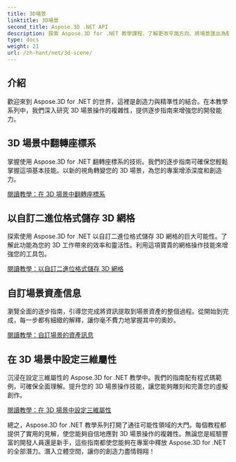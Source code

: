 ```yaml
---
title: 3D場景
linktitle: 3D場景
second_title: Aspose.3D .NET API
description: 探索 Aspose.3D for .NET 教學課程，了解更改平面方向、將場景匯出為壓縮的 AMF 格式、翻轉座標係等。
type: docs
weight: 21
url: /zh-hant/net/3d-scene/
---
```

## 介紹

歡迎來到 Aspose.3D for .NET 的世界，這裡是創造力與精準性的結合。在本教學系列中，我們深入研究 3D 場景操作的複雜性，提供逐步指南來增強您的開發能力。

## 3D 場景中翻轉座標系

掌握使用 Aspose.3D for .NET 翻轉座標系的技術。我們的逐步指南可確保您輕鬆掌握這項基本技能。以新的視角轉變您的 3D 場景，為您的專案增添深度和創造力。

[閱讀教學：在 3D 場景中翻轉座標系](./flip-coordinate-system/)

## 以自訂二進位格式儲存 3D 網格

探索使用 Aspose.3D for .NET 以自訂二進位格式儲存 3D 網格的巨大可能性。了解此功能為您的 3D 工作帶來的效率和靈活性。利用這項寶貴的網格操作技能來增強您的工具包。

[閱讀教學：以自訂二進位格式儲存 3D 網格](./save-3d-meshes-binary-format/)


## 自訂場景資產信息

瀏覽全面的逐步指南，引導您完成將資訊提取到場景資產的整個過程。從開始到完成，每一步都有細緻的解釋，讓你毫不費力地掌握其中的奧妙。

[閱讀教學：自訂場景的資產訊息](./information-to-scene/)

## 在 3D 場景中設定三維屬性

沉浸在設定三維屬性的 Aspose.3D for .NET 教學中。我們的指南配有程式碼範例，可確保全面理解。提升您的 3D 場景操作技能，讓您能夠雕刻和完善您的虛擬創作。

[閱讀教學：在 3D 場景中設定三維屬性](./set-3d-properties/)

總之，Aspose.3D for .NET 教學系列打開了通往可能性領域的大門。每個教程都提供了實用的見解，使您能夠自信地應對 3D 場景操作的複雜性。無論您是經驗豐富的開發人員還是新手，這些指南都使您能夠在專案中釋放 Aspose.3D for .NET 的全部潛力。潛入立體空間，讓你的創造力盡情翱翔！